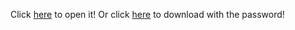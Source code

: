 Click
[here](https://eskisehircagdas-my.sharepoint.com/:f:/g/personal/can_baris_ozelcagdas_k12_tr/EuDa74CjR5BClOeMXe3cFuQBkUV9f3uo242aDmlvd0W--Q?e=dNVSNg)
to open it!
Or click
[here](https://eskisehircagdas-my.sharepoint.com/:f:/g/personal/can_baris_ozelcagdas_k12_tr/EuDa74CjR5BClOeMXe3cFuQBCXts-kz6zjc5qeQvNv2RKA?e=zfmN5b)
to download with the password!
